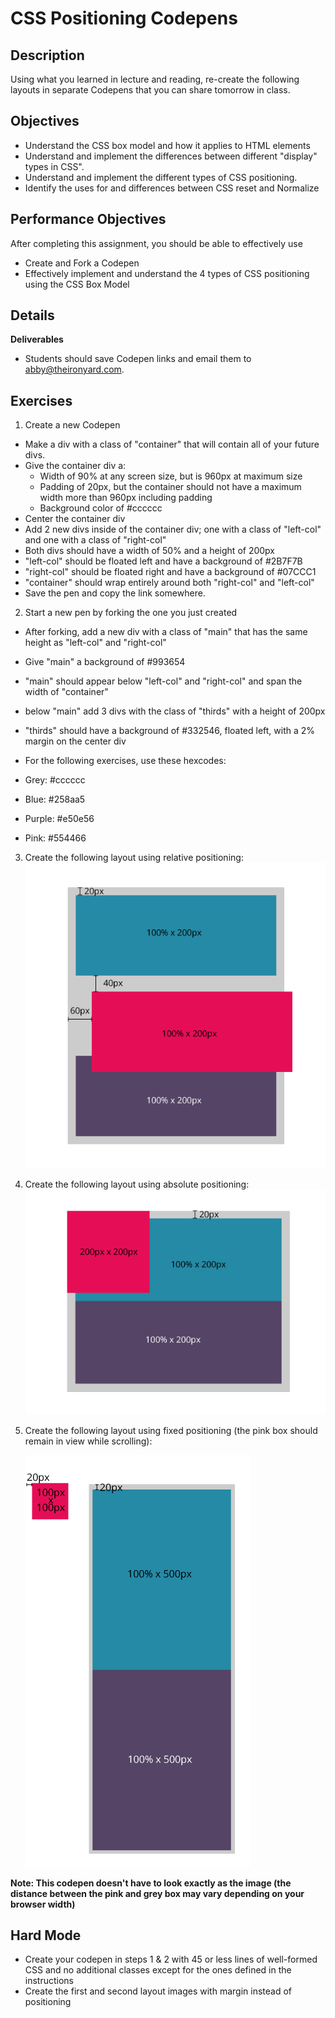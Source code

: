 # CSS Positioning Codepens

## Description
Using what you learned in lecture and reading, re-create the following layouts in separate Codepens that you can share tomorrow in class.

## Objectives
- Understand the CSS box model and how it applies to HTML elements
- Understand and implement the differences between different "display" types in CSS".
- Understand and implement the different types of CSS positioning.
- Identify the uses for and differences between CSS reset and Normalize

## Performance Objectives
After completing this assignment, you should be able to effectively use

- Create and Fork a Codepen
- Effectively implement and understand the 4 types of CSS positioning using the CSS Box Model

## Details

**Deliverables**

- Students should save Codepen links and email them to abby@theironyard.com.

## Exercises
1. Create a new Codepen
- Make a div with a class of "container" that will contain all of your future divs.
- Give the container div a:
    + Width of 90% at any screen size, but is 960px at maximum size
    + Padding of 20px, but the container should not have a maximum width more than 960px including padding
    + Background color of #cccccc
- Center the container div
- Add 2 new divs inside of the container div; one with a class of "left-col" and one with a class of "right-col"
- Both divs should have a width of 50% and a height of 200px
- "left-col" should be floated left and have a background of #2B7F7B
- "right-col" should be floated right and have a background of #07CCC1
- "container" should wrap entirely around both "right-col" and "left-col"
- Save the pen and copy the link somewhere.

2.  Start a new pen by forking the one you just created
- After forking, add a new div with a class of "main" that has the same height as "left-col" and "right-col"
- Give "main" a background of #993654
- "main" should appear below "left-col" and "right-col" and span the width of "container"
- below "main" add 3 divs with the class of "thirds" with a height of 200px
- "thirds" should have a background of #332546, floated left, with a 2% margin on the center div

-  For the following exercises, use these hexcodes:

- Grey: #cccccc
- Blue: #258aa5
- Purple: #e50e56
- Pink: #554466

3.  Create the following layout using relative positioning:
     ![Codepen Image 1](images/relative.png)

4.  Create the following layout using absolute positioning:
     ![Codepen Image 2](images/absolute.png)

5.  Create the following layout using fixed positioning (the pink box should remain in view while scrolling):

     ![Codepen Image 3](images/fixed.png)

**Note: This codepen doesn't have to look exactly as the image (the distance between the pink and grey box may vary depending on your browser width)**

## Hard Mode
- Create your codepen in steps 1 & 2 with 45 or less lines of well-formed CSS and no additional classes except for the ones defined in the instructions
- Create the first and second layout images with margin instead of positioning